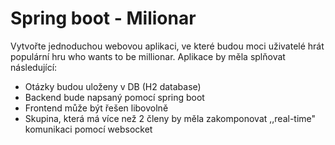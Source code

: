 # Spring boot - Milionar

Vytvořte jednoduchou webovou aplikaci, ve které budou moci uživatelé hrát populární hru who wants to be millionar.
Aplikace by měla splňovat následující:
  - Otázky budou uloženy v DB (H2 database)
  - Backend bude napsaný pomocí spring boot
  - Frontend může být řešen libovolně
  - Skupina, která má více než 2 členy by měla zakomponovat ,,real-time" komunikaci pomocí websocket
